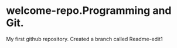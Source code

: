 # welcome-repo.Programming and Git.
My first github repository. 
Created a branch called Readme-edit1
